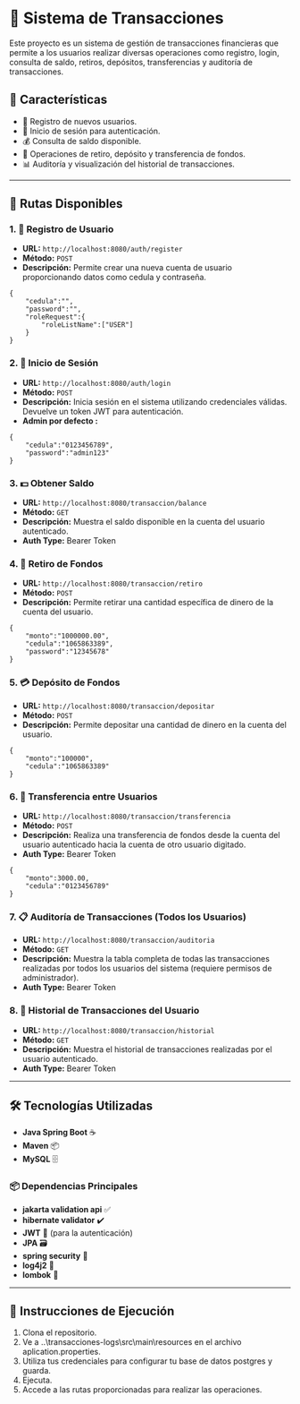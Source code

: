 # 💸 **Sistema de Transacciones**

Este proyecto es un sistema de gestión de transacciones financieras que permite a los usuarios realizar diversas operaciones como registro, login, consulta de saldo, retiros, depósitos, transferencias y auditoría de transacciones.

## 🌟 **Características**

- 📝 Registro de nuevos usuarios.
- 🔐 Inicio de sesión para autenticación.
- 💰 Consulta de saldo disponible.
- 🏦 Operaciones de retiro, depósito y transferencia de fondos.
- 📊 Auditoría y visualización del historial de transacciones.

---

## 🔗 **Rutas Disponibles**

### 1. 📝 **Registro de Usuario**
   - **URL:** `http://localhost:8080/auth/register`
   - **Método:** `POST`
   - **Descripción:** Permite crear una nueva cuenta de usuario proporcionando datos como cedula y contraseña.
```
{
    "cedula":"",
    "password":"",
    "roleRequest":{
        "roleListName":["USER"]
    }
}
```
### 2. 🔐 **Inicio de Sesión**
   - **URL:** `http://localhost:8080/auth/login`
   - **Método:** `POST`
   - **Descripción:** Inicia sesión en el sistema utilizando credenciales válidas. Devuelve un token JWT para autenticación.
   - **Admin por defecto :**
```
{
    "cedula":"0123456789",
    "password":"admin123"
}

```
### 3. 💵 **Obtener Saldo**
   - **URL:** `http://localhost:8080/transaccion/balance`
   - **Método:** `GET`
   - **Descripción:** Muestra el saldo disponible en la cuenta del usuario autenticado.
   - **Auth Type:** Bearer Token

### 4. 🏧 **Retiro de Fondos**
   - **URL:** `http://localhost:8080/transaccion/retiro`
   - **Método:** `POST`
   - **Descripción:** Permite retirar una cantidad específica de dinero de la cuenta del usuario.
```
{
    "monto":"1000000.00",
    "cedula":"1065863389",
    "password":"12345678"
}
```
### 5. 💳 **Depósito de Fondos**
   - **URL:** `http://localhost:8080/transaccion/depositar`
   - **Método:** `POST`
   - **Descripción:** Permite depositar una cantidad de dinero en la cuenta del usuario.
```
{
    "monto":"100000",
    "cedula":"1065863389"
}
```
### 6. 🔄 **Transferencia entre Usuarios**
   - **URL:** `http://localhost:8080/transaccion/transferencia`
   - **Método:** `POST`
   - **Descripción:** Realiza una transferencia de fondos desde la cuenta del usuario autenticado hacia la cuenta de otro usuario digitado.
   - **Auth Type:** Bearer Token
```
{
    "monto":3000.00,
    "cedula":"0123456789"
}
```
### 7. 📋 **Auditoría de Transacciones (Todos los Usuarios)**
   - **URL:** `http://localhost:8080/transaccion/auditoria`
   - **Método:** `GET`
   - **Descripción:** Muestra la tabla completa de todas las transacciones realizadas por todos los usuarios del sistema (requiere permisos de administrador).
   - **Auth Type:** Bearer Token

### 8. 📜 **Historial de Transacciones del Usuario**
   - **URL:** `http://localhost:8080/transaccion/historial`
   - **Método:** `GET`
   - **Descripción:** Muestra el historial de transacciones realizadas por el usuario autenticado.
   - **Auth Type:** Bearer Token
---

## 🛠️ **Tecnologías Utilizadas**

- **Java Spring Boot** ☕
- **Maven** 📦
- **MySQL** 🗄️

### 📦 **Dependencias Principales**

- **jakarta validation api** ✅
- **hibernate validator** ✔️
- **JWT** 🔑 (para la autenticación)
- **JPA** 🗃️
- **spring security** 🔐
- **log4j2** 📝
- **lombok** 📕

---

## 🚀 **Instrucciones de Ejecución**

1. Clona el repositorio.
2. Ve a ..\transacciones-logs\src\main\resources en el archivo aplication.properties.
3. Utiliza tus credenciales para configurar tu base de datos postgres y guarda.
4. Ejecuta.
5. Accede a las rutas proporcionadas para realizar las operaciones.
